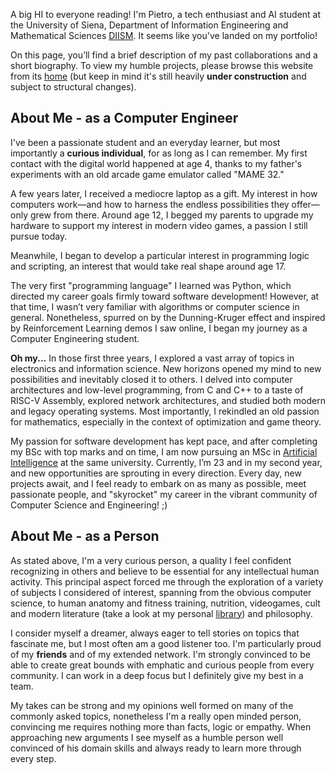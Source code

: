 A big HI to everyone reading! I'm Pietro, a tech enthusiast and AI student at the University of Siena, Department of Information Engineering and Mathematical Sciences [DIISM](https://artificial-intelligence-automation.unisi.it/en). It seems like you've landed on my portfolio!

On this page, you’ll find a brief description of my past collaborations and a short biography. To view my humble projects, please browse this website from its [home](../index.html) (but keep in mind it's still heavily **under construction** and subject to structural changes).

## About Me - as a Computer Engineer
I've been a passionate student and an everyday learner, but most importantly a **curious individual**, for as long as I can remember. My first contact with the digital world happened at age 4, thanks to my father's experiments with an old arcade game emulator called "MAME 32."

A few years later, I received a mediocre laptop as a gift. My interest in how computers work—and how to harness the endless possibilities they offer—only grew from there. Around age 12, I begged my parents to upgrade my hardware to support my interest in modern video games, a passion I still pursue today.

Meanwhile, I began to develop a particular interest in programming logic and scripting, an interest that would take real shape around age 17.

The very first "programming language" I learned was Python, which directed my career goals firmly toward software development! However, at that time, I wasn’t very familiar with algorithms or computer science in general. Nonetheless, spurred on by the Dunning-Kruger effect and inspired by Reinforcement Learning demos I saw online, I began my journey as a Computer Engineering student.

**Oh my...** In those first three years, I explored a vast array of topics in electronics and information science. New horizons opened my mind to new possibilities and inevitably closed it to others. I delved into computer architectures and low-level programming, from C and C++ to a taste of RISC-V Assembly, explored network architectures, and studied both modern and legacy operating systems. Most importantly, I rekindled an old passion for mathematics, especially in the context of optimization and game theory.

My passion for software development has kept pace, and after completing my BSc with top marks and on time, I am now pursuing an MSc in [Artificial Intelligence](https://en.unisi.it/ugov/degree/16834) at the same university. Currently, I’m 23 and in my second year, and new opportunities are sprouting in every direction. Every day, new projects await, and I feel ready to embark on as many as possible, meet passionate people, and "skyrocket" my career in the vibrant community of Computer Science and Engineering! ;)

## About Me - as a Person
As stated above, I'm a very curious person, a quality I feel confident recognizing in others and believe to be essential for any intellectual human activity. This principal aspect forced me through the exploration of a variety of subjects I considered of interest, spanning from the obvious computer science, to human anatomy and fitness training, nutrition, videogames, cult and modern literature (take a look at my personal [library](/pages/library.html)) and philosophy.

I consider myself a dreamer, always eager to tell stories on topics that fascinate me, but I most often am a good listener too. I'm particularly proud of my **friends** and of my extended network. I'm strongly convinced to be able to create great bounds with emphatic and curious people from every community. I can work in a deep focus but I definitely give my best in a team.

My takes can be strong and my opinions well formed on many of the commonly asked topics, nonetheless I'm a really open minded person, convincing me requires nothing more than facts, logic or empathy. When approaching new arguments I see myself as a humble person well convinced of his domain skills and always ready to learn more through every step.